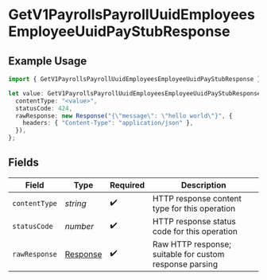 # GetV1PayrollsPayrollUuidEmployeesEmployeeUuidPayStubResponse

## Example Usage

```typescript
import { GetV1PayrollsPayrollUuidEmployeesEmployeeUuidPayStubResponse } from "@gusto/embedded-api/models/operations/getv1payrollspayrolluuidemployeesemployeeuuidpaystub.js";

let value: GetV1PayrollsPayrollUuidEmployeesEmployeeUuidPayStubResponse = {
  contentType: "<value>",
  statusCode: 424,
  rawResponse: new Response("{\"message\": \"hello world\"}", {
    headers: { "Content-Type": "application/json" },
  }),
};
```

## Fields

| Field                                                                 | Type                                                                  | Required                                                              | Description                                                           |
| --------------------------------------------------------------------- | --------------------------------------------------------------------- | --------------------------------------------------------------------- | --------------------------------------------------------------------- |
| `contentType`                                                         | *string*                                                              | :heavy_check_mark:                                                    | HTTP response content type for this operation                         |
| `statusCode`                                                          | *number*                                                              | :heavy_check_mark:                                                    | HTTP response status code for this operation                          |
| `rawResponse`                                                         | [Response](https://developer.mozilla.org/en-US/docs/Web/API/Response) | :heavy_check_mark:                                                    | Raw HTTP response; suitable for custom response parsing               |
